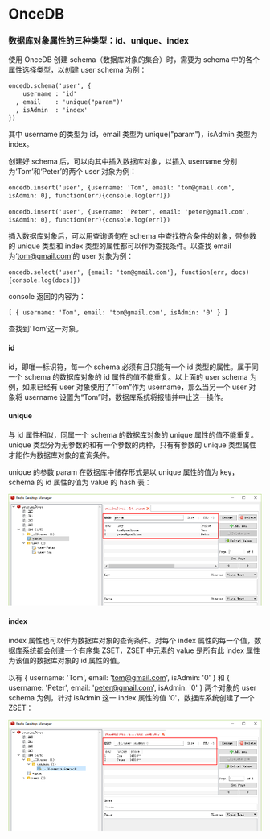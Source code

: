 # OnceDB
### 数据库对象属性的三种类型：id、unique、index    

使用 OnceDB 创建 schema（数据库对象的集合）时，需要为 schema 中的各个属性选择类型，以创建 user schema 为例：  

	oncedb.schema('user', {
	    username : 'id'
	  , email    : 'unique("param")'
	  , isAdmin  : 'index'
	})

其中 username 的类型为 id，email 类型为 unique("param")，isAdmin 类型为 index。  

创建好 schema 后，可以向其中插入数据库对象，以插入 username 分别为‘Tom’和‘Peter’的两个 user 对象为例：

    oncedb.insert('user', {username: 'Tom', email: 'tom@gmail.com', isAdmin: 0}, function(err){console.log(err)})

    oncedb.insert('user', {username: 'Peter', email: 'peter@gmail.com', isAdmin: 0}, function(err){console.log(err)})

插入数据库对象后，可以用查询语句在 schema 中查找符合条件的对象，带参数的 unique 类型和 index 类型的属性都可以作为查找条件。以查找 email 为‘tom@gmail.com’的 user 对象为例：

    oncedb.select('user', {email: 'tom@gmail.com'}, function(err, docs) {console.log(docs)})

console 返回的内容为：

    [ { username: 'Tom', email: 'tom@gmail.com', isAdmin: '0' } ]

查找到‘Tom’这一对象。

#### id

id，即唯一标识符，每一个 schema 必须有且只能有一个 id 类型的属性。属于同一个 schema 的数据库对象的 id 属性的值不能重复。以上面的 user schema 为例，如果已经有 user 对象使用了“Tom”作为 username，那么当另一个 user 对象将 username 设置为“Tom”时，数据库系统将报错并中止这一操作。

#### unique 

与 id 属性相似，同属一个 schema 的数据库对象的 unique 属性的值不能重复。unique 类型分为无参数的和有一个参数的两种，只有有参数的 unique 类型属性才能作为数据库对象的查询条件。  
  
unique 的参数 param 在数据库中储存形式是以 unique 属性的值为 key，schema 的 id 属性的值为 value 的 hash 表：  
  
![unique 的参数 param 在数据库中储存形式][1]  
  
#### index

index 属性也可以作为数据库对象的查询条件。对每个 index 属性的每一个值，数据库系统都会创建一个有序集 ZSET，ZSET 中元素的 value 是所有此 index 属性为该值的数据库对象的 id 属性的值。  
  
以有 { username: 'Tom', email: 'tom@gmail.com', isAdmin: '0' } 和 { username: 'Peter', email: 'peter@gmail.com', isAdmin: '0' } 两个对象的 user schema 为例，针对 isAdmin 这一 index 属性的值 '0'，数据库系统创建了一个 ZSET：  
  
![针对 isAdmin = 0 创建的 ZSET][2]  
  
  
  



[1]: https://raw.githubusercontent.com/OnceDoc/images/gh-pages/OnceDB/id_unique_index/unique_param_hash.png
[2]: https://raw.githubusercontent.com/OnceDoc/images/gh-pages/OnceDB/id_unique_index/index_store.png
